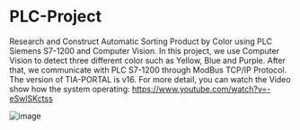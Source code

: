 # PLC-Project
Research and Construct Automatic Sorting Product by Color using PLC Siemens S7-1200 and Computer Vision.
In this project, we use Computer Vision to detect three different color such as Yellow, Blue and Purple. After that, we communicate with PLC S7-1200 through ModBus TCP/IP Protocol. The version of TIA-PORTAL is v16.
For more detail, you can watch the Video show how the system operating: https://www.youtube.com/watch?v=-eSwlSKctss




![image](https://user-images.githubusercontent.com/57007844/215116933-0fb82ca6-55ec-4c69-9634-17fe79dc63d4.png)

